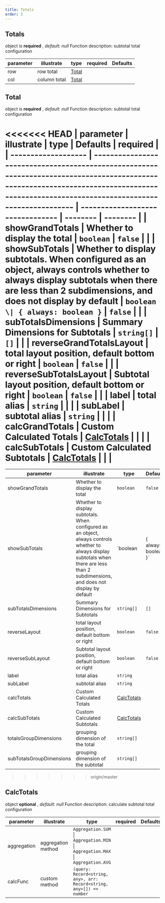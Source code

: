 ```yaml
---
title: Totals
order: 3
---
```


## Totals

object is **required** , *default: null* Function description: subtotal total configuration

| parameter | illustrate   | type                                       | required | Defaults |
| --------- | ------------ | ------------------------------------------ | -------- | -------- |
| row       | row total    | [Total](/docs/api/general/S2Options#total) |          |          |
| col       | column total | [Total](/docs/api/general/S2Options#total) |          |          |

## Total

object is **required** , *default: null* Function description: subtotal total configuration

<<<<<<< HEAD
| parameter           | illustrate                                                                                                                                                                                | type                             | Defaults | required |
| ------------------- | ----------------------------------------------------------------------------------------------------------------------------------------------------------------------------------------- | -------------------------------- | -------- | -------- |
| showGrandTotals     | Whether to display the total                                                                                                                                                              | `boolean`                        | `false`  |          |
| showSubTotals       | Whether to display subtotals. When configured as an object, always controls whether to always display subtotals when there are less than 2 subdimensions, and does not display by default | `boolean \| { always: boolean }` | `false`  |          |
| subTotalsDimensions | Summary Dimensions for Subtotals                                                                                                                                                          | `string[]`                       | `[]`     |          |
| reverseGrandTotalsLayout       | total layout position, default bottom or right                                                                                                                                            | `boolean`                        | `false`  |          |
| reverseSubTotalsLayout    | Subtotal layout position, default bottom or right                                                                                                                                         | `boolean`                        | `false`  |          |
| label               | total alias                                                                                                                                                                               | `string`                         |          |          |
| subLabel            | subtotal alias                                                                                                                                                                            | `string`                         |          |          |
| calcGrandTotals          | Custom Calculated Totals                                                                                                                                                                  | [CalcTotals](#calctotals)        |          |          |
| calcSubTotals       | Custom Calculated Subtotals                                                                                                                                                               | [CalcTotals](#calctotals)        |          |          |
=======
| parameter           | illustrate                                                                                                                                                                                | type                      | Defaults              | required |
| ------------------- | ----------------------------------------------------------------------------------------------------------------------------------------------------------------------------------------- | ------------------------- | --------------------- | :------: |
| showGrandTotals     | Whether to display the total                                                                                                                                                              | `boolean`                 | `false`               |          |
| showSubTotals       | Whether to display subtotals. When configured as an object, always controls whether to always display subtotals when there are less than 2 subdimensions, and does not display by default | \`boolean                 | { always: boolean }\` |  `false` |
| subTotalsDimensions | Summary Dimensions for Subtotals                                                                                                                                                          | `string[]`                | `[]`                  |          |
| reverseLayout       | total layout position, default bottom or right                                                                                                                                            | `boolean`                 | `false`               |          |
| reverseSubLayout    | Subtotal layout position, default bottom or right                                                                                                                                         | `boolean`                 | `false`               |          |
| label               | total alias                                                                                                                                                                               | `string`                  |                       |          |
| subLabel            | subtotal alias                                                                                                                                                                            | `string`                  |                       |          |
| calcTotals          | Custom Calculated Totals                                                                                                                                                                  | [CalcTotals](#calctotals) |                       |          |
| calcSubTotals       | Custom Calculated Subtotals                                                                                                                                                               | [CalcTotals](#calctotals) |                       |          |
| totalsGroupDimensions                  | grouping dimension of the total                                                                       |`string[]`    |                    |      |
| subTotalsGroupDimensions               | grouping dimension of the subtotal                                                                    |  `string[]`            |                    |      |
>>>>>>> origin/master

## CalcTotals

object **optional** , *default: null* Function description: calculate subtotal total configuration

| parameter   | illustrate         | type                                                                             | required | Defaults |
| ----------- | ------------------ | -------------------------------------------------------------------------------- | -------- | -------- |
| aggregation | aggregation method | `Aggregation.SUM` \| `Aggregation.MIN` \| `Aggregation.MAX` \| `Aggregation.AVG` |          |          |
| calcFunc    | custom method      | `(query: Record<string, any>, arr: Record<string, any>[]) => number`             |          |          |
